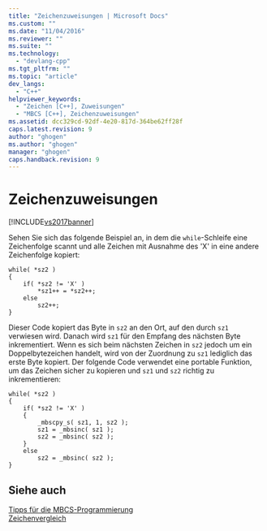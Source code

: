 ```yaml
---
title: "Zeichenzuweisungen | Microsoft Docs"
ms.custom: ""
ms.date: "11/04/2016"
ms.reviewer: ""
ms.suite: ""
ms.technology: 
  - "devlang-cpp"
ms.tgt_pltfrm: ""
ms.topic: "article"
dev_langs: 
  - "C++"
helpviewer_keywords: 
  - "Zeichen [C++], Zuweisungen"
  - "MBCS [C++], Zeichenzuweisungen"
ms.assetid: dcc329cd-92df-4e20-817d-364be62ff28f
caps.latest.revision: 9
author: "ghogen"
ms.author: "ghogen"
manager: "ghogen"
caps.handback.revision: 9
---
```

# Zeichenzuweisungen
[!INCLUDE[vs2017banner](../assembler/inline/includes/vs2017banner.md)]

Sehen Sie sich das folgende Beispiel an, in dem die `while`\-Schleife eine Zeichenfolge scannt und alle Zeichen mit Ausnahme des 'X' in eine andere Zeichenfolge kopiert:  
  
```  
while( *sz2 )  
{  
    if( *sz2 != 'X' )  
        *sz1++ = *sz2++;  
    else  
        sz2++;  
}  
```  
  
 Dieser Code kopiert das Byte in `sz2` an den Ort, auf den durch `sz1` verwiesen wird. Danach wird `sz1` für den Empfang des nächsten Byte inkrementiert.  Wenn es sich beim nächsten Zeichen in `sz2` jedoch um ein Doppelbytezeichen handelt, wird von der Zuordnung zu `sz1` lediglich das erste Byte kopiert.  Der folgende Code verwendet eine portable Funktion, um das Zeichen sicher zu kopieren und `sz1` und `sz2` richtig zu inkrementieren:  
  
```  
while( *sz2 )  
{  
    if( *sz2 != 'X' )  
    {  
        _mbscpy_s( sz1, 1, sz2 );  
        sz1 = _mbsinc( sz1 );  
        sz2 = _mbsinc( sz2 );  
    }  
    else  
        sz2 = _mbsinc( sz2 );  
}  
```  
  
## Siehe auch  
 [Tipps für die MBCS\-Programmierung](../text/mbcs-programming-tips.md)   
 [Zeichenvergleich](../text/character-comparison.md)